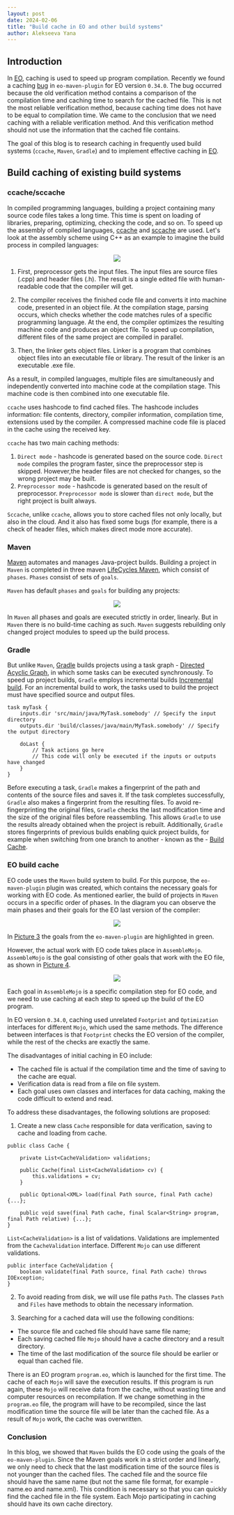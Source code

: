 ```yaml
---
layout: post
date: 2024-02-06
title: "Build cache in EO and other build systems"
author: Alekseeva Yana
---
```



## Introduction 
In [EO](https://github.com/objectionary/eo), caching is used to speed up program compilation.
Recently we found a caching 
[bug](https://github.com/objectionary/eo/issues/2790) in `eo-maven-plugin`
for EO version `0.34.0`. The bug occurred because the old verification method
contains a comparison of the compilation time and caching time to search for the cached file.
This is not the most reliable verification method,
because caching time does not have to be equal to compilation time.
We came to the conclusion that we need caching with a reliable verification method.
And this verification method should not use the information that the cached file contains.

The goal of this blog is to research caching in frequently used build systems (`ccache`, `Maven`, `Gradle`)
and to implement effective caching in [EO](https://github.com/objectionary/eo).

<!--more-->

## Build caching of existing build systems

### ccache/sccache
In compiled programming languages, building a project containing many source code files takes a long time.
This time is spent on loading of libraries, preparing, optimizing, checking the code, and so on.
To speed up the assembly of compiled languages, [ccache](https://ccache.dev) 
and [sccache](https://github.com/mozilla/sccache) are used.
Let's look at the assembly scheme using C++ as an example
to imagine the build process in compiled languages:

<p align="center">
  <img src="/images/defaultCPhase.svg">
</p>

1) First, preprocessor gets the input files. The input files are source files (.cpp) and header files (.h).
The result is a single edited file with human-readable code that the compiler will get.


2) The compiler receives the finished code file and converts it into machine code, presented in an object file.
At the compilation stage, parsing occurs, which checks whether the code matches
rules of a specific programming language.
At the end, the compiler optimizes the resulting machine code and produces an object file. 
To speed up compilation, different files of the same project are compiled in parallel.

3)  Then, the linker gets object files.
Linker is a program that combines object files into an executable file or library.
The result of the linker is an executable .exe file.


As a result, in compiled languages, multiple files are simultaneously and independently converted
into machine code at the compilation stage.
This machine code is then combined into one executable file.


`ccache` uses hashcode to find cached files. The hashcode includes information:
file contents, directory, compiler information, compilation time, extensions
used by the compiler. A compressed machine code file is placed in the cache using the received key.


`ccache` has two main caching methods:
1) `Direct mode` - hashcode is generated based on the source code. 
`Direct mode` compiles the program faster, since the preprocessor step is skipped.
However,the header files are not checked for changes, so the wrong project may be built.
2) `Preprocessor mode` - hashcode is generated based on the result of preprocessor.
`Preprocessor mode` is slower than `direct mode`, but the right project is built always.

`Sccache`, unlike `ccache`, allows you to store cached files not only locally, but also in the cloud.
And it also has fixed some bugs (for example, there is a check of header files, which makes direct mode more accurate).


### Maven
[Maven](https://maven.apache.org) automates and manages Java-project builds. 
Building a project in `Maven` is completed in three
maven [LifeCycles Maven](https://maven.apache.org/guides/introduction/introduction-to-the-lifecycle.html),
which consist of `phases`. `Phases` consist of sets of `goals`.

`Maven` has default `phases` and `goals`  for building any projects:

<p align="center">
  <img src="/images/defaultPhaseMaven.svg">
</p>

In `Maven` all phases and goals are executed strictly in order, linearly.
But in `Maven` there is no build-time caching as such.
`Maven` suggests rebuilding only changed project modules to speed up the build process.

### Gradle
But unlike `Maven`, [Gradle](https://gradle.org) builds projects using a task graph - 
[Directed Acyclic Graph](https://en.wikipedia.org/wiki/Directed_acyclic_graph),
in which some tasks can be executed synchronously.
To speed up project builds, `Gradle` employs incremental builds
[Incremental build](https://docs.gradle.org/current/userguide/incremental_build.html#sec:how_does_it_work).
For an incremental build to work, the tasks used to build the project must have specified
source and output files.
```
task myTask {
    inputs.dir 'src/main/java/MyTask.somebody' // Specify the input directory
    outputs.dir 'build/classes/java/main/MyTask.somebody' // Specify the output directory

    doLast {
        // Task actions go here
        // This code will only be executed if the inputs or outputs have changed
    }
}
```
Before executing a task, `Gradle` makes a fingerprint of the path
and contents of the source files and saves it.
If the task completes successfully, `Gradle` also makes a fingerprint from the resulting files.
To avoid re-fingerprinting the original files, `Gradle` checks the last modification time and the size of the original
files before reassembling. This allows `Gradle` to use the results already obtained when the project is rebuilt.
Additionally, `Gradle` stores fingerprints of previous builds enabling quick project builds,
for example when switching from one branch to another - known as the -
[Build Cache](https://docs.gradle.org/current/userguide/build_cache.html).




### EO build cache

EO code uses the `Maven` build system to build.
For this purpose, the `eo-maven-plugin` plugin was created,
which contains the necessary goals for working with EO code.
As mentioned earlier, the build of projects in `Maven` occurs in a specific order of phases.
In the diagram you can observe the main phases and their goals for the EO last version of the compiler:

<p align="center">
  <img src="/images/EO.svg">
</p>

In [Picture 3](/images/EO.svg) the goals from the `eo-maven-plugin`
are highlighted in green.


However, the actual work with EO code takes place in `AssembleMojo`.
`AssembleMojo` is the goal consisting of other goals that work with the EO file, as shown in
[Picture 4](/images/AssembleMojo.svg).


<p align="center">
  <img src="/images/AssembleMojo.svg">
</p>

Each goal in `AssembleMojo` is a specific compilation step for EO code, and we need to use
caching at each step to speed up the build of the EO program.


In EO version `0.34.0`, 
caching used unrelated `Footprint` and `Optimization` interfaces for different `Mojo`,
which used the same methods.
The difference between interfaces is that `Footprint` checks the EO version of the compiler,
while the rest of the checks are exactly the same.


The disadvantages of initial caching in EO include:
* The cached file is actual if the compilation time and the time of saving to the cache are equal.
* Verification data is read from a file on file system.
* Each goal uses own classes and interfaces for data caching, making the code difficult to extend and read.



To address these disadvantages, the following solutions are proposed:


1) Create a new class `Cache` responsible for data verification, saving to cache and loading from cache.

```
public class Cache {

    private List<CacheValidation> validations;
    
    public Cache(final List<CacheValidation> cv) {
        this.validations = cv;
    }
    
    public Optional<XML> load(final Path source, final Path cache) {...};
    
    public void save(final Path cache, final Scalar<String> program, final Path relative) {...};
}
```


`List<CacheValidation>` is a list of validations. Validations are implemented from the `CacheValidation` interface.
Different `Mojo` can use different validations.


```
public interface CacheValidation {
    boolean validate(final Path source, final Path cache) throws IOException;
}
```

2) To avoid reading from disk, we will use file paths `Path`.
The classes `Path` and `Files` have methods to obtain the necessary information.


3) Searching for a cached data will use the following conditions:
  * The source file and cached file should have same file name;
  * Each saving cached file `Mojo` should have a cache directory and a result directory.
  * The time of the last modification of the source file should be earlier or equal than cached file.


There is an EO program `program.eo`, which is launched for the first time.
The cache of each `Mojo` will save the execution results.
If this program is run again, these `Mojo` will receive data from the cache,
without wasting time and computer resources on recompilation.
If we change something in the `program.eo` file, the program will have to be recompiled,
since the last modification time the source file will be later than the cached file.
As a result of `Mojo` work, the cache was overwritten.


### Conclusion
In this blog, we showed that `Maven` builds the EO code using the goals of the `eo-maven-plugin`.
Since the Maven goals work in a strict order and linearly,
we only need to check that the last modification time of the source files is not younger than the cached files.
The cached file and the source file should have the same name 
(but not the same file format, for example - name.eo and name.xml).
This condition is necessary so that you can quickly find the cached file in the file system.
Each Mojo participating in caching should have its own cache directory.

















